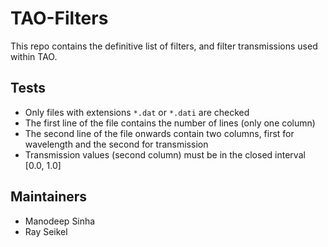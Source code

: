 TAO-Filters
===========

This repo contains the definitive list of filters, and filter transmissions
used within TAO. 

Tests
------

- Only files with extensions ``*.dat`` or ``*.dati`` are checked
- The first line of the file contains the number of lines (only one column)
- The second line of the file onwards contain two columns, first for wavelength
  and the second for transmission
- Transmission values (second column) must be in the closed interval [0.0, 1.0]

Maintainers
------------

- Manodeep Sinha 
- Ray Seikel
